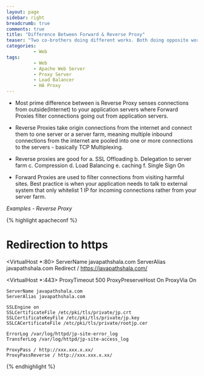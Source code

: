 ```yaml
---
layout: page
sidebar: right
breadcrumb: true
comments: true
title: "Difference Between Forward & Reverse Proxy"
teaser: "Two co-brothers doing different works. Both doing opposite works"
categories:
          - Web
tags:
          - Web
          - Apache Web Server
          - Proxy Server
          - Load Balancer
          - HA Proxy
---
```

-	Most prime difference between is Reverse Proxy senses connections from outside(Internet) to your application servers where Forward Proxies filter connections going out from application servers.
- Reverse Proxies take origin connections from the internet and connect them to one server or a server farm, meaning multiple inbound connections from the internet are pooled into one or more connections to the servers - basically TCP Multiplexing.
- Reverse proxies are good for
  a. SSL Offloading
  b. Delegation to server farm
  c. Compression
  d. Load Balancing
  e. caching
  f. Single Sign On

- Forward Proxies are used to filter connections from visiting harmful sites. Best practice is when your application needs to talk to external system that only whitelist 1 IP for incoming connections rather from your server farm.

<em>Examples - Reverse Proxy</em>

{% highlight apacheconf %}
# Redirection to https
<VirtualHost *:80>
     ServerName javapathshala.com
     ServerAlias javapathshala.com
     Redirect / https://javapathshala.com/
</VirtualHost>

<VirtualHost *:443>
    ProxyTimeout 500
    ProxyPreserveHost On
    ProxyVia On

    ServerName javapathshala.com
    ServerAlias javapathshala.com

    SSLEngine on
    SSLCertificateFile /etc/pki/tls/private/jp.crt
    SSLCertificateKeyFile /etc/pki/tls/private/jp.key
    SSLCACertificateFile /etc/pki/tls/private/rootjp.cer

    ErrorLog /var/log/httpd/jp-site-error_log
    TransferLog /var/log/httpd/jp-site-access_log

    ProxyPass / http://xxx.xxx.x.xx/
    ProxyPassReverse / http://xxx.xxx.x.xx/
</VirtualHost>
{% endhighlight %}
